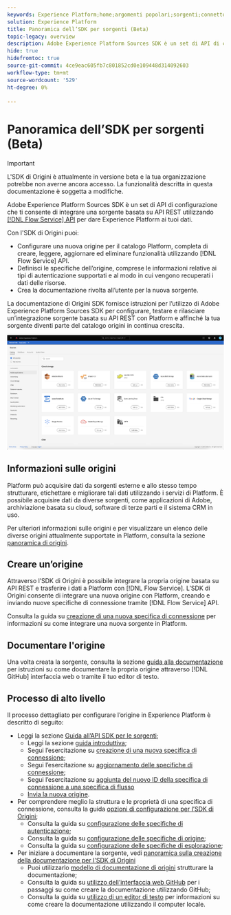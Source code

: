 ```yaml
---
keywords: Experience Platform;home;argomenti popolari;sorgenti;connettori;connettori sorgente;origini sdk;sdk;SDK
solution: Experience Platform
title: Panoramica dell’SDK per sorgenti (Beta)
topic-legacy: overview
description: Adobe Experience Platform Sources SDK è un set di API di configurazione che ti consente di integrare una sorgente basata su API REST utilizzando l’API del servizio di flusso per Experience Platform i tuoi dati.
hide: true
hidefromtoc: true
source-git-commit: 4ce9eac605fb7c801852cd0e109448d314092603
workflow-type: tm+mt
source-wordcount: '529'
ht-degree: 0%

---
```


# Panoramica dell’SDK per sorgenti (Beta)

>[!IMPORTANT]
>
>L&#39;SDK di Origini è attualmente in versione beta e la tua organizzazione potrebbe non averne ancora accesso. La funzionalità descritta in questa documentazione è soggetta a modifiche.

Adobe Experience Platform Sources SDK è un set di API di configurazione che ti consente di integrare una sorgente basata su API REST utilizzando [[!DNL Flow Service] API](https://www.adobe.io/experience-platform-apis/references/flow-service/) per dare Experience Platform ai tuoi dati.

Con l&#39;SDK di Origini puoi:

* Configurare una nuova origine per il catalogo Platform, completa di creare, leggere, aggiornare ed eliminare funzionalità utilizzando [!DNL Flow Service] API.
* Definisci le specifiche dell’origine, comprese le informazioni relative ai tipi di autenticazione supportati e al modo in cui vengono recuperati i dati delle risorse.
* Crea la documentazione rivolta all’utente per la nuova sorgente.

La documentazione di Origini SDK fornisce istruzioni per l’utilizzo di Adobe Experience Platform Sources SDK per configurare, testare e rilasciare un’integrazione sorgente basata su API REST con Platform e affinché la tua sorgente diventi parte del catalogo origini in continua crescita.

![catalogo](./assets/catalog.png)

## Informazioni sulle origini

Platform può acquisire dati da sorgenti esterne e allo stesso tempo strutturare, etichettare e migliorare tali dati utilizzando i servizi di Platform. È possibile acquisire dati da diverse sorgenti, come applicazioni di Adobe, archiviazione basata su cloud, software di terze parti e il sistema CRM in uso.

Per ulteriori informazioni sulle origini e per visualizzare un elenco delle diverse origini attualmente supportate in Platform, consulta la sezione [panoramica di origini](../home.md).

## Creare un’origine

Attraverso l’SDK di Origini è possibile integrare la propria origine basata su API REST e trasferire i dati a Platform con [!DNL Flow Service]. L’SDK di Origini consente di integrare una nuova origine con Platform, creando e inviando nuove specifiche di connessione tramite [!DNL Flow Service] API.

Consulta la guida su [creazione di una nuova specifica di connessione](./api/overview.md) per informazioni su come integrare una nuova sorgente in Platform.

## Documentare l&#39;origine

Una volta creata la sorgente, consulta la sezione [guida alla documentazione](./documentation/overview.md) per istruzioni su come documentare la propria origine attraverso [!DNL GitHub] interfaccia web o tramite il tuo editor di testo.

## Processo di alto livello

Il processo dettagliato per configurare l’origine in Experience Platform è descritto di seguito:

* Leggi la sezione [Guida all’API SDK per le sorgenti](./api/overview.md);
   * Leggi la sezione [guida introduttiva](./api/getting-started.md);
   * Segui l’esercitazione su [creazione di una nuova specifica di connessione](./api/create.md);
   * Segui l’esercitazione su [aggiornamento delle specifiche di connessione](./api/update-connection-specs.md);
   * Segui l’esercitazione su [aggiunta del nuovo ID della specifica di connessione a una specifica di flusso](./api/update-flow-specs.md)
   * [Invia la nuova origine](./api/submit.md).
* Per comprendere meglio la struttura e le proprietà di una specifica di connessione, consulta la guida [opzioni di configurazione per l’SDK di Origini](./config/config.md);
   * Consulta la guida su [configurazione delle specifiche di autenticazione](./config/authspec.md);
   * Consulta la guida su [configurazione delle specifiche di origine](./config/sourcespec.md);
   * Consulta la guida su [configurazione delle specifiche di esplorazione](./config/explorespec.md);
* Per iniziare a documentare la sorgente, vedi [panoramica sulla creazione della documentazione per l&#39;SDK di Origini](./documentation/overview.md)
   * Puoi utilizzarlo [modello di documentazione di origini](./documentation/template.md) strutturare la documentazione;
   * Consulta la guida su [utilizzo dell’interfaccia web GitHub](./documentation/github.md) per i passaggi su come creare la documentazione utilizzando GitHub;
   * Consulta la guida su [utilizzo di un editor di testo](./documentation/text-editor.md) per informazioni su come creare la documentazione utilizzando il computer locale.

